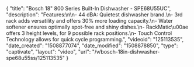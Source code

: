 {
    "title": "Bosch 18\" 800 Series Built-In Dishwasher - SPE68U55UC",
    "description": "Features:\n\n- 44 dBA: Quietest dishwasher brand.\n- 3rd rack adds versatility and offers 30% more loading capacity.\n- Water softener ensures optimally spot-free and shiny dishes.\n- RackMatic\u00ae offers 3 height levels, for 9 possible rack positions.\n- Touch Control Technology allows for quick cycle programming.",
    "videoid": "125113535",
    "date_created": "1508877074",
    "date_modified": "1508878850",
    "type": "captivate",
    "layout": "video",
    "url": "\/v\/bosch-18in-dishwasher-spe68u55ss\/125113535"
}